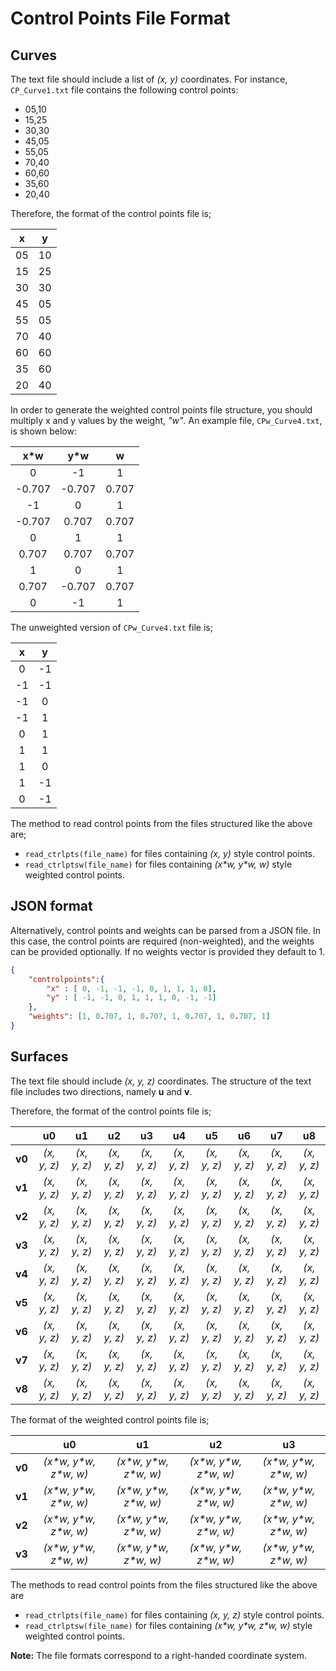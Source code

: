 # Control Points File Format

## Curves

The text file should include a list of _(x, y)_ coordinates. For instance, `CP_Curve1.txt` file contains the following control points:

* 05,10
* 15,25
* 30,30
* 45,05
* 55,05
* 70,40
* 60,60
* 35,60
* 20,40

Therefore, the format of the control points file is;

| x  | y  |
| :---: | :---: |
| 05 | 10 |
| 15 | 25 |
| 30 | 30 |
| 45 | 05 |
| 55 | 05 |
| 70 | 40 |
| 60 | 60 |
| 35 | 60 |
| 20 | 40 |

In order to generate the weighted control points file structure, you should multiply x and y values by the weight, _"w"_. An example file, `CPw_Curve4.txt`, is shown below:

| x\*w | y\*w | w |
| :---: | :---: | :---: |
| 0 | -1 | 1 |
| -0.707 | -0.707 | 0.707 |
| -1 | 0 | 1 |
| -0.707 | 0.707 | 0.707 |
| 0 | 1 | 1 |
| 0.707 | 0.707 | 0.707 |
| 1 | 0 | 1 |
| 0.707 | -0.707 | 0.707 |
| 0 | -1 | 1| 

The unweighted version of `CPw_Curve4.txt` file is;

| x  | y  |
| :---: | :---: |
| 0 | -1 |
| -1 | -1 |
| -1 | 0 |
| -1 | 1 |
| 0 | 1 |
| 1 | 1 |
| 1 | 0 |
| 1 | -1 |
| 0 | -1 |

The method to read control points from the files structured like the above are;

* `read_ctrlpts(file_name)` for files containing _(x, y)_ style control points.
* `read_ctrlptsw(file_name)` for files containing _(x\*w, y\*w, w)_ style weighted control points.

## JSON format

Alternatively, control points and weights can be parsed from a JSON file. In this case, the control points are required (non-weighted), and the weights can be provided optionally. If no weights vector is provided they default to 1.

```json
{
    "controlpoints":{
        "x" : [ 0, -1, -1, -1, 0, 1, 1, 1, 0],
        "y" : [ -1, -1, 0, 1, 1, 1, 0, -1, -1]
    },
    "weights": [1, 0.707, 1, 0.707, 1, 0.707, 1, 0.707, 1]
}
```

## Surfaces

The text file should include _(x, y, z)_ coordinates. The structure of the text file includes two directions, namely **u** and **v**.

Therefore, the format of the control points file is;

| | u0 | u1 | u2 | u3 | u4 | u5 | u6 | u7 | u8 |
| :---: | :---: | :---: | :---: | :---: | :---: | :---: | :---: | :---: | :---: |
| **v0** | _(x, y, z)_ | _(x, y, z)_ | _(x, y, z)_ | _(x, y, z)_ | _(x, y, z)_ | _(x, y, z)_ | _(x, y, z)_ | _(x, y, z)_ | _(x, y, z)_ |
| **v1** | _(x, y, z)_ | _(x, y, z)_ | _(x, y, z)_ | _(x, y, z)_ | _(x, y, z)_ | _(x, y, z)_ | _(x, y, z)_ | _(x, y, z)_ | _(x, y, z)_ |
| **v2** | _(x, y, z)_ | _(x, y, z)_ | _(x, y, z)_ | _(x, y, z)_ | _(x, y, z)_ | _(x, y, z)_ | _(x, y, z)_ | _(x, y, z)_ | _(x, y, z)_ |
| **v3** | _(x, y, z)_ | _(x, y, z)_ | _(x, y, z)_ | _(x, y, z)_ | _(x, y, z)_ | _(x, y, z)_ | _(x, y, z)_ | _(x, y, z)_ | _(x, y, z)_ |
| **v4** | _(x, y, z)_ | _(x, y, z)_ | _(x, y, z)_ | _(x, y, z)_ | _(x, y, z)_ | _(x, y, z)_ | _(x, y, z)_ | _(x, y, z)_ | _(x, y, z)_ |
| **v5** | _(x, y, z)_ | _(x, y, z)_ | _(x, y, z)_ | _(x, y, z)_ | _(x, y, z)_ | _(x, y, z)_ | _(x, y, z)_ | _(x, y, z)_ | _(x, y, z)_ |
| **v6** | _(x, y, z)_ | _(x, y, z)_ | _(x, y, z)_ | _(x, y, z)_ | _(x, y, z)_ | _(x, y, z)_ | _(x, y, z)_ | _(x, y, z)_ | _(x, y, z)_ |
| **v7** | _(x, y, z)_ | _(x, y, z)_ | _(x, y, z)_ | _(x, y, z)_ | _(x, y, z)_ | _(x, y, z)_ | _(x, y, z)_ | _(x, y, z)_ | _(x, y, z)_ |
| **v8** | _(x, y, z)_ | _(x, y, z)_ | _(x, y, z)_ | _(x, y, z)_ | _(x, y, z)_ | _(x, y, z)_ | _(x, y, z)_ | _(x, y, z)_ | _(x, y, z)_ |

The format of the weighted control points file is;

| | u0 | u1 | u2 | u3 |
| :---: | :---: | :---: | :---: | :---: |
| **v0** | _(x\*w, y\*w, z\*w, w)_ | _(x\*w, y\*w, z\*w, w)_ | _(x\*w, y\*w, z\*w, w)_ | _(x\*w, y\*w, z\*w, w)_ | 
| **v1** | _(x\*w, y\*w, z\*w, w)_ | _(x\*w, y\*w, z\*w, w)_ | _(x\*w, y\*w, z\*w, w)_ | _(x\*w, y\*w, z\*w, w)_ | 
| **v2** | _(x\*w, y\*w, z\*w, w)_ | _(x\*w, y\*w, z\*w, w)_ | _(x\*w, y\*w, z\*w, w)_ | _(x\*w, y\*w, z\*w, w)_ | 
| **v3** | _(x\*w, y\*w, z\*w, w)_ | _(x\*w, y\*w, z\*w, w)_ | _(x\*w, y\*w, z\*w, w)_ | _(x\*w, y\*w, z\*w, w)_ |

The methods to read control points from the files structured like the above are

* `read_ctrlpts(file_name)` for files containing _(x, y, z)_ style control points.
* `read_ctrlptsw(file_name)` for files containing _(x\*w, y\*w, z\*w, w)_ style weighted control points.

**Note:** The file formats correspond to a right-handed coordinate system.

